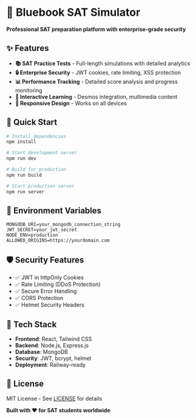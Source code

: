 # 🎯 Bluebook SAT Simulator

**Professional SAT preparation platform with enterprise-grade security**

## ✨ Features

- **📚 SAT Practice Tests** - Full-length simulations with detailed analytics
- **🔒 Enterprise Security** - JWT cookies, rate limiting, XSS protection
- **📊 Performance Tracking** - Detailed score analysis and progress monitoring
- **🎨 Interactive Learning** - Desmos integration, multimedia content
- **📱 Responsive Design** - Works on all devices

## 🚀 Quick Start

```bash
# Install dependencies
npm install

# Start development server
npm run dev

# Build for production
npm run build

# Start production server
npm run server
```

## 🔧 Environment Variables

```env
MONGODB_URI=your_mongodb_connection_string
JWT_SECRET=your_jwt_secret
NODE_ENV=production
ALLOWED_ORIGINS=https://yourdomain.com
```

## 🛡️ Security Features

- ✅ JWT in httpOnly Cookies
- ✅ Rate Limiting (DDoS Protection)
- ✅ Secure Error Handling
- ✅ CORS Protection
- ✅ Helmet Security Headers

## 📱 Tech Stack

- **Frontend**: React, Tailwind CSS
- **Backend**: Node.js, Express.js
- **Database**: MongoDB
- **Security**: JWT, bcrypt, helmet
- **Deployment**: Railway-ready

## 📄 License

MIT License - See [LICENSE](LICENSE) for details


**Built with ❤️ for SAT students worldwide**
